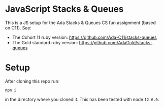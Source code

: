 # JavaScript Stacks & Queues
This is a JS setup for the Ada Stacks & Queues CS fun assignment (based on C11). See:
- The Cohort 11 ruby version: https://github.com/Ada-C11/stacks-queues
- The Gold standard ruby version: https://github.com/AdaGold/stacks-queues

# Setup
After cloning this repo run:

```
npm i
```

in the directory where you cloned it. This has been tested with node `12.6.0`.
